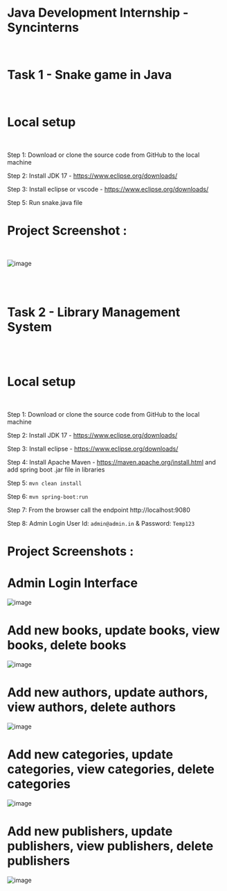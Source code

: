 # Java Development Internship - Syncinterns 

</br>

# Task 1 - Snake game in Java

</br>

# Local setup

</br>

Step 1: Download or clone the source code from GitHub to the local machine

Step 2: Install JDK 17 - https://www.eclipse.org/downloads/

Step 3: Install eclipse or vscode - https://www.eclipse.org/downloads/

Step 5: Run snake.java file 





# Project Screenshot :

</br>


![image](https://user-images.githubusercontent.com/61576958/207855088-b77ae2b3-cc65-463c-ba33-73b5d6c63594.png)


</br>
</br>

 # Task 2 - Library Management System 

</br>
</br>

# Local setup

</br>

Step 1: Download or clone the source code from GitHub to the local machine

Step 2: Install JDK 17 - https://www.eclipse.org/downloads/

Step 3: Install eclipse - https://www.eclipse.org/downloads/

Step 4: Install Apache Maven - https://maven.apache.org/install.html and add spring boot .jar file in libraries

Step 5:  ```mvn clean install```

Step 6:  ```mvn spring-boot:run```

Step 7: From the browser call the endpoint http://localhost:9080

Step 8: Admin Login User Id: ```admin@admin.in``` & Password: ```Temp123```

# Project Screenshots : 


# Admin Login Interface

![image](https://user-images.githubusercontent.com/61576958/209916423-99745162-329a-4e44-aec0-cd96804ae27c.png)


# Add new books, update books, view books, delete books

![image](https://user-images.githubusercontent.com/61576958/209916656-1398d883-2ddb-4ea2-8f87-cb4a93dc75c2.png)



# Add new authors, update authors, view authors, delete authors

![image](https://user-images.githubusercontent.com/61576958/209916523-bab59a25-5ceb-4d5d-a6c3-1e39a35dccd3.png)


# Add new categories, update categories, view categories, delete categories

![image](https://user-images.githubusercontent.com/61576958/209916567-336cd79d-bf42-4729-a3b2-44ded6c885f6.png)


# Add new publishers, update publishers, view publishers, delete publishers

![image](https://user-images.githubusercontent.com/61576958/209916800-e4c647ee-551a-414f-aa61-30748d6ca3e0.png)



